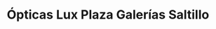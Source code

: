 ---
title: "Ópticas Lux Plaza Galerías Saltillo"
url: /saltillo/opticas-lux-plaza-galerias-saltillo/
shop: Optiker
---
